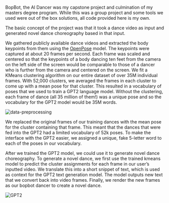 BopBot, the AI Dancer was my capstone project and culmination of my masters degree program. While this was a group project and some tools we used were out of the box solutions, all code provided here is my own. 

The basic concept of the project was that it took a dance video as input and generated novel dance choreography based in that input.

We gathered publicly available dance videos and extracted the body keypoints from them using the [OpenPose](https://github.com/CMU-Perceptual-Computing-Lab/openpose) model. The keypoints were captured at about 20 frames per second. Each frame was scaled and centered so that the keypoints of a body dancing ten feet from the camera on the left side of the screen would be comparable to those of a dancer who is further from the camera and centered on the screen. We fit a KMeans clustering algorithm on our entire dataset of over 35M individual frames. With 52,000 clusters, we averaged the frames in each cluster to come up with a mean pose for that cluster. This resulted in a vocabulary of poses that we used to train a GPT2 language model. Without the clustering, each frame of dance (all 35 million of them!) was a unique pose and so the vocabulary for the GPT2 model would be 35M words. 

![data-preprocessing](https://github.com/lplimier/Data_Science_Portfolio/blob/master/Images/data_preproc.png)

We replaced the original frames of our training dances with the mean pose for the cluster containing that frame. This meant that the dances that were fed into the GPT2 had a limited vocabulary of 52k poses. To make the interface with the GPT2 easier, we assigned a unique, fake 5-letter word to each of the poses in our vocabulary.

After we trained the GPT2 model, we could use it to generate novel dance choreography. To generate a novel dance, we first use the trained kmeans model to predict the cluster assignments for each frame in our user’s inputted video. We translate this into a short snippet of text, which is used as context for the GPT2 text generation model. The model outputs new text that we convert back into video frames. Finally, we render the new frames as our bopbot dancer to create a novel dance.

![GPT2](https://github.com/lplimier/Data_Science_Portfolio/blob/master/Images/GPT2.png)
